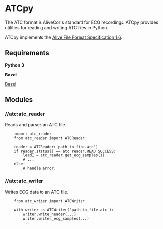 # ATCpy

The ATC format is AliveCor's standard for ECG recordings.  ATCpy provides utilities for reading and writing ATC
files in Python.

ATCpy implements the [Alive File Format Specification 1.6](https://docs.google.com/document/d/1UiH-2maPn6-d22obk0-Vic-SBAceyFWyVVwH29i0Drc/edit).


## Requirements

__Python 3__

__Bazel__

[Bazel](https://bazel.build)

## Modules


### //atc:atc_reader

Reads and parses an ATC file.

```
    import atc_reader
    from atc_reader import ATCReader

    reader = ATCReader('path_to_file.atc')
    if reader.status() == atc_reader.READ_SUCCESS:
        leadI = atc_reader.get_ecg_samples(1)
        # ...
    else:
        # handle error.
```

### //atc:atc_writer

Writes ECG data to an ATC file.

```
    from atc_writer import ATCWriter

    with writer as ATCWriter('path_to_file.atc'):
        writer.write_header(...)
        writer.writer_ecg_samples(...)
        ...
```
